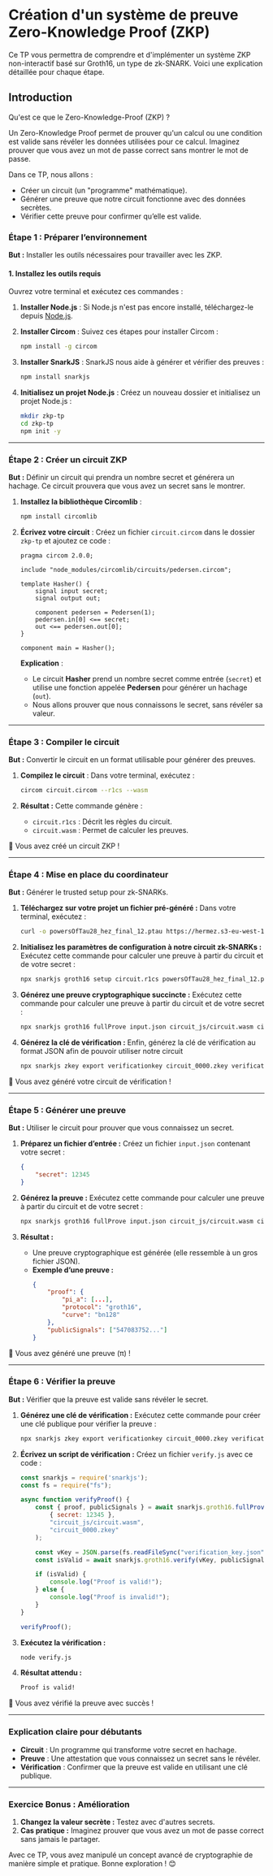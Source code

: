# Création d'un système de preuve Zero-Knowledge Proof (ZKP)

Ce TP vous permettra de comprendre et d'implémenter un système ZKP non-interactif basé sur Groth16, un type de zk-SNARK. Voici une explication détaillée pour chaque étape.

## Introduction

Qu'est ce que le Zero-Knowledge-Proof (ZKP) ?

Un Zero-Knowledge Proof permet de prouver qu'un calcul ou une condition est valide sans révéler les données utilisées pour ce calcul. Imaginez prouver que vous avez un mot de passe correct sans montrer le mot de passe.

Dans ce TP, nous allons :

- Créer un circuit (un "programme" mathématique).
- Générer une preuve que notre circuit fonctionne avec des données secrètes.
- Vérifier cette preuve pour confirmer qu’elle est valide.


### **Étape 1 : Préparer l’environnement**
**But :** Installer les outils nécessaires pour travailler avec les ZKP.

#### **1. Installez les outils requis**
Ouvrez votre terminal et exécutez ces commandes :
1. **Installer Node.js** :
   Si Node.js n'est pas encore installé, téléchargez-le depuis [Node.js](https://nodejs.org/).

2. **Installer Circom** :
   Suivez ces étapes pour installer Circom :
   ```bash
   npm install -g circom
   ```

3. **Installer SnarkJS** :
   SnarkJS nous aide à générer et vérifier des preuves :
   ```bash
   npm install snarkjs
   ```

4. **Initialisez un projet Node.js** :
   Créez un nouveau dossier et initialisez un projet Node.js :
   ```bash
   mkdir zkp-tp
   cd zkp-tp
   npm init -y
   ```

---

### **Étape 2 : Créer un circuit ZKP**
**But :** Définir un circuit qui prendra un nombre secret et générera un hachage. Ce circuit prouvera que vous avez un secret sans le montrer.

1. **Installez la bibliothèque Circomlib** :
   ```bash
   npm install circomlib
   ```

2. **Écrivez votre circuit** :
   Créez un fichier `circuit.circom` dans le dossier `zkp-tp` et ajoutez ce code :
   ```circom
   pragma circom 2.0.0;

   include "node_modules/circomlib/circuits/pedersen.circom";

   template Hasher() {
       signal input secret;
       signal output out;

       component pedersen = Pedersen(1);
       pedersen.in[0] <== secret;
       out <== pedersen.out[0];
   }

   component main = Hasher();
   ```

   **Explication** :
   - Le circuit **Hasher** prend un nombre secret comme entrée (`secret`) et utilise une fonction appelée **Pedersen** pour générer un hachage (`out`).
   - Nous allons prouver que nous connaissons le secret, sans révéler sa valeur.

---

### **Étape 3 : Compiler le circuit**
**But :** Convertir le circuit en un format utilisable pour générer des preuves.

1. **Compilez le circuit** :
   Dans votre terminal, exécutez :
   ```bash
   circom circuit.circom --r1cs --wasm
   ```

2. **Résultat :**
   Cette commande génère :
   - `circuit.r1cs` : Décrit les règles du circuit.
   - `circuit.wasm` : Permet de calculer les preuves.

🎉 Vous avez créé un circuit ZKP !

---

### **Étape 4 : Mise en place du coordinateur**
**But :** Générer le trusted setup pour zk-SNARKs.

1. **Téléchargez sur votre projet un fichier pré-généré :**
   Dans votre terminal, exécutez :
   ```bash
   curl -o powersOfTau28_hez_final_12.ptau https://hermez.s3-eu-west-1.amazonaws.com/powersOfTau28_hez_final_12.ptau
   ```

2. **Initialisez les paramètres de configuration à notre circuit zk-SNARKs :**
   Exécutez cette commande pour calculer une preuve à partir du circuit et de votre secret :
   ```bash
   npx snarkjs groth16 setup circuit.r1cs powersOfTau28_hez_final_12.ptau circuit_0000.zkey
   ```

3. **Générez une preuve cryptographique succincte :**
   Exécutez cette commande pour calculer une preuve à partir du circuit et de votre secret :
   ```bash
   npx snarkjs groth16 fullProve input.json circuit_js/circuit.wasm circuit_0000.zkey
   ```

4. **Générez la clé de vérification :**
   Enfin, générez la clé de vérification au format JSON afin de pouvoir utiliser notre circuit
   ```bash
   npx snarkjs zkey export verificationkey circuit_0000.zkey verification_key.json
   ```

🎉 Vous avez généré votre circuit de vérification !

---

### **Étape 5 : Générer une preuve**
**But :** Utiliser le circuit pour prouver que vous connaissez un secret.

1. **Préparez un fichier d’entrée :**
   Créez un fichier `input.json` contenant votre secret :
   ```json
   {
       "secret": 12345
   }
   ```

2. **Générez la preuve :**
   Exécutez cette commande pour calculer une preuve à partir du circuit et de votre secret :
   ```bash
   npx snarkjs groth16 fullProve input.json circuit_js/circuit.wasm circuit_0000.zkey
   ```

3. **Résultat :**
   - Une preuve cryptographique est générée (elle ressemble à un gros fichier JSON).
   - **Exemple d’une preuve :**
     ```json
     {
         "proof": {
             "pi_a": [...],
             "protocol": "groth16",
             "curve": "bn128"
         },
         "publicSignals": ["547083752..."]
     }
     ```

🎉 Vous avez généré une preuve (π) !

---

### **Étape 6 : Vérifier la preuve**
**But :** Vérifier que la preuve est valide sans révéler le secret.

1. **Générez une clé de vérification :**
   Exécutez cette commande pour créer une clé publique pour vérifier la preuve :
   ```bash
   npx snarkjs zkey export verificationkey circuit_0000.zkey verification_key.json
   ```

2. **Écrivez un script de vérification :**
   Créez un fichier `verify.js` avec ce code :
   ```javascript
   const snarkjs = require('snarkjs');
   const fs = require("fs");

   async function verifyProof() {
       const { proof, publicSignals } = await snarkjs.groth16.fullProve(
           { secret: 12345 }, 
           "circuit_js/circuit.wasm", 
           "circuit_0000.zkey"
       );

       const vKey = JSON.parse(fs.readFileSync("verification_key.json"));
       const isValid = await snarkjs.groth16.verify(vKey, publicSignals, proof);

       if (isValid) {
           console.log("Proof is valid!");
       } else {
           console.log("Proof is invalid!");
       }
   }

   verifyProof();
   ```

3. **Exécutez la vérification :**
   ```bash
   node verify.js
   ```

4. **Résultat attendu :**
   ```bash
   Proof is valid!
   ```

🎉 Vous avez vérifié la preuve avec succès !

---

### **Explication claire pour débutants**
- **Circuit** : Un programme qui transforme votre secret en hachage.
- **Preuve** : Une attestation que vous connaissez un secret sans le révéler.
- **Vérification** : Confirmer que la preuve est valide en utilisant une clé publique.

---

### **Exercice Bonus : Amélioration**
1. **Changez la valeur secrète :** Testez avec d'autres secrets.
2. **Cas pratique :** Imaginez prouver que vous avez un mot de passe correct sans jamais le partager.

Avec ce TP, vous avez manipulé un concept avancé de cryptographie de manière simple et pratique. Bonne exploration ! 😊
